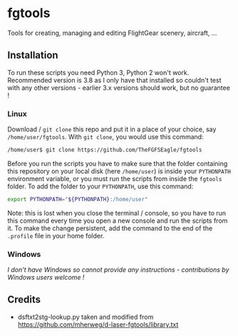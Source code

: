 # fgtools
Tools for creating, managing and editing FlightGear scenery, aircraft, …

## Installation
To run these scripts you need Python 3, Python 2 won't work. Recommended version is 3.8 as I only have that installed so couldn't test with any other versions - earlier 3.x versions should work, but no guarantee !

### Linux
Download / `git clone` this repo and put it in a place of your choice, say `/home/user/fgtools`. With `git clone`, you would use this command:
```sh
/home/user$ git clone https://github.com/TheFGFSEagle/fgtools
```
Before you run the scripts you have to make sure that the folder containing this repository on your local disk (here `/home/user`) is inside your `PYTHONPATH` environment variable, or you must run the scripts from inside the `fgtools` folder. To add the folder to your `PYTHONPATH`, use this command:
```sh
export PYTHONPATH="${PYTHONPATH}:/home/user"
```
Note: this is lost when you close the terminal / console, so you have to run this command every time you open a new console and run the scripts from it. To make the change persistent, add the command to the end of the `.profile` file in your home folder.

### Windows
_I don't have Windows so cannot provide any instructions - contributions by Windows users welcome !_


## Credits
* dsftxt2stg-lookup.py taken and modified from https://github.com/mherweg/d-laser-fgtools/library.txt

